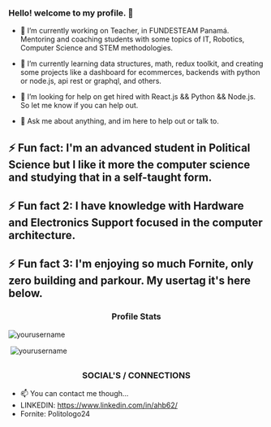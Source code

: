 ### Hello! welcome to my profile. 👋

- 🔭 I’m currently working on Teacher, in FUNDESTEAM Panamá. Mentoring and coaching students with some topics of IT, Robotics, Computer Science and STEM methodologies. 

- 🌱 I’m currently learning data structures, math, redux toolkit, and creating some projects like a dashboard for ecommerces, backends with python or node.js, api rest or graphql, and others.

- 🤔 I’m looking for help on get hired with React.js && Python && Node.js. So let me know if you can help out.

- 💬 Ask me about anything, and im here to help out or talk to.

## ⚡ Fun fact: I'm an advanced student in Political Science but I like it more the computer science and studying that in a self-taught form.  

## ⚡ Fun fact 2: I have knowledge with Hardware and Electronics Support focused in the computer architecture. 

## ⚡ Fun fact 3: I'm enjoying so much Fornite, only zero building and parkour. My usertag it's here below.  

<h3 align="center">Profile Stats</h3>

<p align="left"> <img src="https://komarev.com/ghpvc/?username=yourusername" alt="yourusername" /> </p>

<p>&nbsp;<img align="center" src="https://github-readme-stats.vercel.app/api?username=yourusername&show_icons=true" alt="yourusername" /></p>

## <h3 align="center">SOCIAL'S / CONNECTIONS</h3>

- 📫 You can contact me though...
- LINKEDIN: https://www.linkedin.com/in/ahb62/
- Fornite: Politologo24
